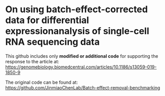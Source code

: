 # On using batch-effect-corrected data for differential expressionanalysis of single-cell RNA sequencing data

This github includes only **modified or additional code** for supporting the response to the article at: https://genomebiology.biomedcentral.com/articles/10.1186/s13059-019-1850-9

The original code can be found at: https://github.com/JinmiaoChenLab/Batch-effect-removal-benchmarking
